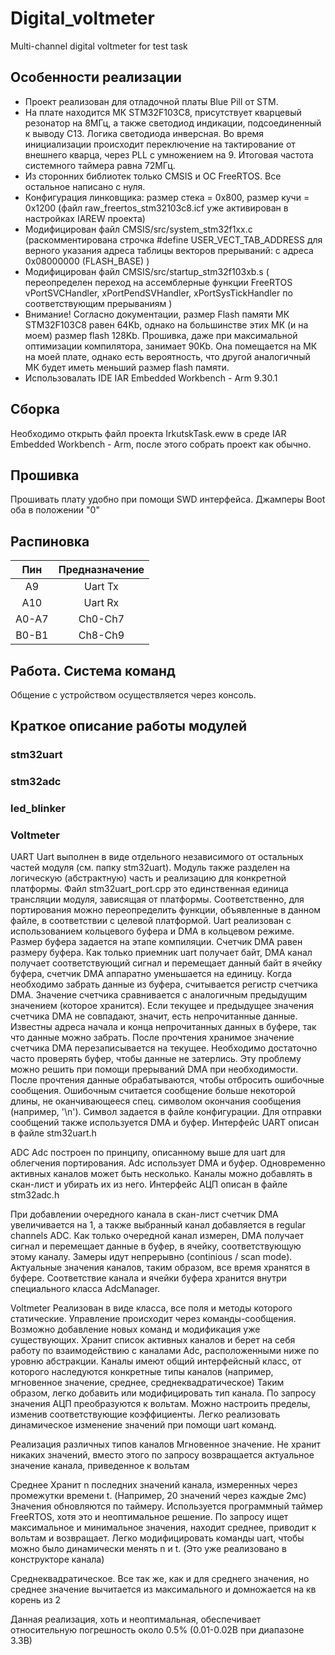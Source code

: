 # Digital_voltmeter
Multi-channel digital voltmeter for test task

## Особенности реализации
- Проект реализован для отладочной платы Blue Pill от STM. 
- На плате находится МК STM32F103C8, присутствует кварцевый резонатор на 8МГц, а также светодиод индикации, подсоединенный к выводу C13. Логика светодиода инверсная.
Во время инициализации происходит переключение на тактирование от внешнего кварца, через PLL с умножением на 9. Итоговая частота системного таймера равна 72МГц.
- Из сторонних библиотек только CMSIS и ОС FreeRTOS. Все остальное написано с нуля.
- Конфигурация линковщика: размер стека = 0x800, размер кучи = 0x1200 (файл raw_freertos_stm32103c8.icf уже активирован в настройках IAREW проекта)
- Модифицирован файл CMSIS/src/system_stm32f1xx.c  (раскомментирована строчка #define USER_VECT_TAB_ADDRESS для верного указания адреса таблицы векторов прерываний: с адреса 0x08000000 (FLASH_BASE) )
- Модифицирован файл CMSIS/src/startup_stm32f103xb.s ( переопределен переход на ассемблерные функции FreeRTOS vPortSVCHandler, xPortPendSVHandler, xPortSysTickHandler по соответствующим прерываниям )
- Внимание! Согласно документации, размер Flash памяти МК STM32F103C8 равен 64Kb, однако на большинстве этих МК (и на моем) размер flash 128Kb. Прошивка, даже при максимальной оптимизации компилятора, занимает 90Kb. Она помещается на МК на моей плате, однако есть вероятность, что другой аналогичный МК будет иметь меньший размер flash памяти.
- Использовалать IDE IAR Embedded Workbench - Arm 9.30.1

## Сборка
Необходимо открыть файл проекта IrkutskTask.eww в среде IAR Embedded Workbench - Arm, после этого собрать проект как обычно.

## Прошивка
Прошивать плату удобно при помощи SWD интерфейса.
Джамперы Boot оба в положении "0"

## Распиновка
| Пин | Предназначение |
|:------:|:-----:|
| A9 | Uart Tx | 
| A10 | Uart Rx |
| A0-A7 | Ch0-Ch7 |
| B0-B1 | Ch8-Ch9 |

## Работа. Система команд
Общение с устройством осуществляется через консоль.

## Краткое описание работы модулей
### stm32uart

### stm32adc

### led_blinker

### Voltmeter
UART
Uart выполнен в виде отдельного независимого от остальных частей модуля (см. папку stm32uart).
Модуль также разделен на логическую (абстрактную) часть и реализацию для конкретной платформы.
Файл stm32uart_port.cpp это единственная единица трансляции модуля, зависящая от платформы.
Соответственно, для портирования можно переопределить функции, объявленные в данном файле, в соответствии с целевой платформой.
Uart реализован с использованием кольцевого буфера и DMA в кольцевом режиме.
Размер буфера задается на этапе компиляции. Счетчик DMA равен размеру буфера.
Как только приемник uart получает байт, DMA канал получает соответствующий сигнал и перемещает данный байт в ячейку буфера, счетчик DMA аппаратно уменьшается на единицу.
Когда необходимо забрать данные из буфера, считывается регистр счетчика DMA. Значение счетчика сравнивается с аналогичным предыдущим значением (которое хранится). 
Если текущее и предыдущее значения счетчика DMA не совпадают, значит, есть непрочитанные данные. Известны адреса начала и конца непрочитанных данных в буфере, так что данные можно забрать.
После прочтения хранимое значение счетчика DMA перезаписывается на текущее.
Необходимо достаточно часто проверять буфер, чтобы данные не затерлись. Эту проблему можно решить при помощи прерываний DMA при необходимости.
После прочтения данные обрабатываются, чтобы отбросить ошибочные сообщения. Ошибочным считается сообщение больше некоторой длины, не оканчивающееся спец. символом окончания сообщения (например, '\n'). Символ задается в файле конфигурации.
Для отправки сообщений также используется DMA и буфер.
Интерфейс UART описан в файле stm32uart.h

ADC
Adc построен по принципу, описанному выше для uart для облегчения портирования.
Adc использует DMA и буфер. Одновременно активных каналов может быть несколько. Каналы можно добавлять в скан-лист и убирать их из него. 
Интерфейс АЦП описан в файле stm32adc.h

При добавлении очередного канала в скан-лист счетчик DMA увеличивается на 1, а также выбранный канал добавляется в regular channels ADC.
Как только очередной канал измерен, DMA получает сигнал и перемещает данные в буфер, в ячейку, соответствующую этому каналу.
Замеры идут непрерывно (continious / scan mode).
Актуальные значения каналов, таким образом, все время хранятся в буфере.
Соответствие канала и ячейки буфера хранится внутри специального класса AdcManager.

Voltmeter
Реализован в виде класса, все поля и методы которого статические. Управление происходит через команды-сообщения.
Возможно добавление новых команд и модификация уже существующих. 
Хранит список активных каналов и берет на себя работу по взаимодействию с каналами Adc, расположенными ниже по уровню абстракции.
Каналы имеют общий интерфейсный класс, от которого наследуются конкретные типы каналов (например, мгновенное значение, среднее, среднеквадратическое)
Таким образом, легко добавить или модифицировать тип канала.
По запросу значения АЦП преобразуются к вольтам. Можно настроить пределы, изменив соответствующие коэффициенты. 
Легко реализовать динамическое изменение значений при помощи uart команд.

Реализация различных типов каналов
Мгновенное значение.
Не хранит никаких значений, вместо этого по запросу возвращается актуальное значение канала, приведенное к вольтам

Среднее
Хранит n последних значений канала, измеренных через промежутки времени t. (Например, 20 значений через каждые 2мс)
Значения обновляются по таймеру. Используется программный таймер FreeRTOS, хотя это и неоптимальное решение.
По запросу ищет максимальное и минимальное значения, находит среднее, приводит к вольтам и возвращает.
Легко модифицировать команды uart, чтобы можно было динамически менять n и t. (Это уже реализовано в конструкторе канала)

Среднеквадратическое.
Все так же, как и для среднего значения, но среднее значение вычитается из максимального и домножается на кв корень из 2

Данная реализация, хоть и неоптимальная, обеспечивает относительную погрешность около 0.5% (0.01-0.02В при диапазоне 3.3В)
